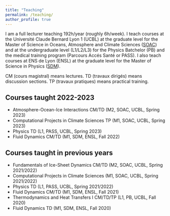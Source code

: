 ```yaml
---
title: "Teaching"
permalink: /teaching/
author_profile: true
---
```


I am a full lecturer teaching 192h/year (roughly 6h/week). I teach courses at the Université Claude Bernard Lyon 1 (UCBL) at the graduate level for the Master of Science in Oceans, Atmosphere and Climate Sciences ([SOAC](https://master-soac.univ-lyon1.fr/icap_website/view/3634)) and at the undergraduate level (L1/L2/L3) for the Physics Batchelor (PB) and the medical training program (Parcours Accés Santé or PASS). I also teach courses  at ENS de Lyon (ENSL) at the graduate level for the Master of Science in Physics ([SDM](http://www.ens-lyon.fr/MasterSDM/)). 

CM (cours magistral) means lectures. TD (travaux dirigés) means discussion sections. TP (travaux pratiques) means practical training.

## Courses taught 2022-2023

* Atmosphere-Ocean-Ice Interactions CM/TD (M2, SOAC, UCBL, Spring 2023)
* Computational Projects in Climate Sciences TP (M1, SOAC, UCBL, Spring 2023)
* Physics TD (L1, PASS, UCBL, Spring 2023)
* Fluid Dynamics CM/TD (M1, SDM, ENSL, Fall 2022)

## Courses taught in previous years

* Fundamentals of Ice-Sheet Dynamics CM/TD (M2, SOAC, UCBL, Spring 2021/2022)
* Computational Projects in Climate Sciences (M1, SOAC, UCBL, Spring 2021/2022)
* Physics TD (L1, PASS, UCBL, Spring 2021/2022)
* Fluid Dynamics CM/TD (M1, SDM, ENSL, Fall 2021)
* Thermodynamics and Heat Transfers I CM/TD/TP (L1, PB, UCBL, Fall 2020)
* Fluid Dynamics TD (M1, SDM, ENSL, Fall 2020)

